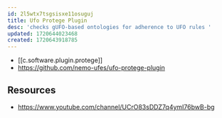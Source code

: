 ```yaml
---
id: 2l5wtx7tsgsisxe11osuguj
title: Ufo Protege Plugin
desc: 'checks gUFO-based ontologies for adherence to UFO rules '
updated: 1720644023468
created: 1720643918785
---
```


- [[c.software.plugin.protege]]
- https://github.com/nemo-ufes/ufo-protege-plugin


## Resources

- https://www.youtube.com/channel/UCrO83sDDZ7q4ymI76bwB-bg